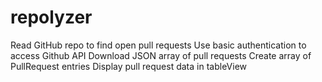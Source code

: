 # repolyzer

Read GitHub repo to find open pull requests
  Use basic authentication to access Github API
  Download JSON array of pull requests
  Create array of PullRequest entries
Display pull request data in tableView

